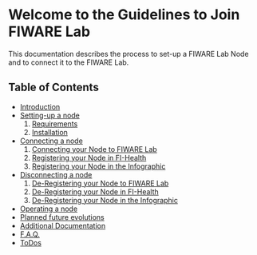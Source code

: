 # Welcome to the Guidelines to Join FIWARE Lab

This documentation describes the process to set-up a FIWARE Lab Node
and to connect it to the FIWARE Lab.

## Table of Contents

* [Introduction](introduction.md)
* [Setting-up a node](node-set-up)
    1. [Requirements](node-set-up/requirements.md)
    2. [Installation](node-set-up/installation.md)
* [Connecting a node](node-connection)
    1. [Connecting your Node to FIWARE Lab](node-connection/fiware-lab.md)
    2. [Registering your Node in FI-Health](node-connection/fi-health.md)
    3. [Registering your Node in the Infographic](node-connection/infographic.md)
* [Disconnecting a node](node-disconnection)
    1. [De-Registering your Node to FIWARE Lab](node-disconnection/fiware-lab.md)
    2. [De-Registering your Node in FI-Health](node-disconnection/fi-health.md)
    3. [De-Registering your Node in the Infographic](node-disconnection/infographic.md)
* [Operating a node](node-operation)
* [Planned future evolutions](future.md)
* [Additional Documentation](references.md)
* [F.A.Q.](faq.md)
* [ToDos](todos.md)
